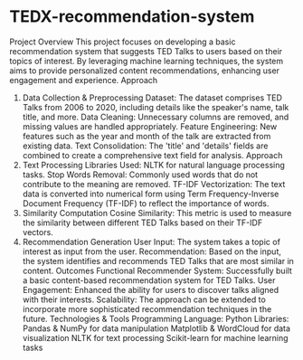 # TEDX-recommendation-system
Project Overview
This project focuses on developing a basic recommendation system that suggests TED Talks to users based on their topics of interest. By leveraging machine learning techniques, the system aims to provide personalized content recommendations, enhancing user engagement and experience.
 Approach
1. Data Collection & Preprocessing
Dataset: The dataset comprises TED Talks from 2006 to 2020, including details like the speaker's name, talk title, and more.
Data Cleaning: Unnecessary columns are removed, and missing values are handled appropriately.
Feature Engineering: New features such as the year and month of the talk are extracted from existing data.
Text Consolidation: The 'title' and 'details' fields are combined to create a comprehensive text field for analysis.
 Approach
2. Text Processing
Libraries Used: NLTK for natural language processing tasks.
Stop Words Removal: Commonly used words that do not contribute to the meaning are removed.
TF-IDF Vectorization: The text data is converted into numerical form using Term Frequency-Inverse Document Frequency (TF-IDF) to reflect the importance of words.
3. Similarity Computation
Cosine Similarity: This metric is used to measure the similarity between different TED Talks based on their TF-IDF vectors.
4. Recommendation Generation
User Input: The system takes a topic of interest as input from the user.
Recommendation: Based on the input, the system identifies and recommends TED Talks that are most similar in content.
Outcomes
Functional Recommender System: Successfully built a basic content-based recommendation system for TED Talks.
User Engagement: Enhanced the ability for users to discover talks aligned with their interests.
Scalability: The approach can be extended to incorporate more sophisticated recommendation techniques in the future.
Technologies & Tools
Programming Language: Python
Libraries:
Pandas & NumPy for data manipulation
Matplotlib & WordCloud for data visualization
NLTK for text processing
Scikit-learn for machine learning tasks
